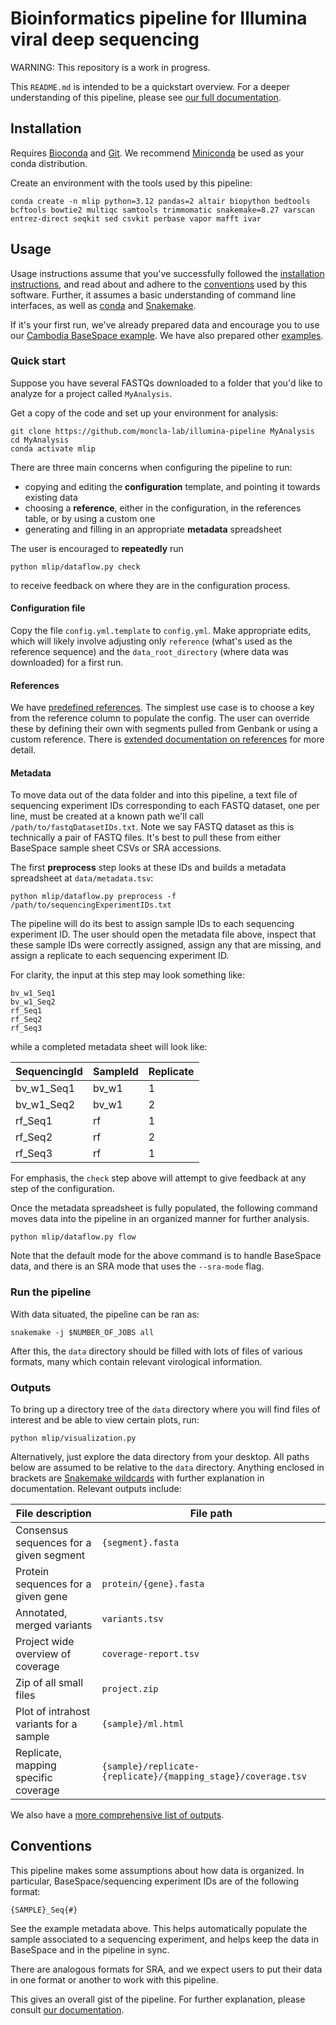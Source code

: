 # Bioinformatics pipeline for Illumina viral deep sequencing

WARNING: This repository is a work in progress.

This `README.md` is intended to be a quickstart overview. For a deeper understanding of this pipeline, please see [our full documentation](./DOCUMENTATION.md).

## Installation

Requires [Bioconda](https://bioconda.github.io/) and [Git](https://git-scm.com/). We recommend [Miniconda](https://docs.anaconda.com/miniconda/) be used as your conda distribution.

Create an environment with the tools used by this pipeline:
```
conda create -n mlip python=3.12 pandas=2 altair biopython bedtools bcftools bowtie2 multiqc samtools trimmomatic snakemake=8.27 varscan entrez-direct seqkit sed csvkit perbase vapor mafft ivar
```

## Usage

Usage instructions assume that you've successfully followed the [installation instructions](#installation), and read about and adhere to the [conventions](#conventions) used by this software. Further, it assumes a basic understanding of command line interfaces, as well as [conda](https://docs.conda.io/en/latest/) and [Snakemake](https://snakemake.readthedocs.io/en/stable/).

If it's your first run, we've already prepared data and encourage you to use our [Cambodia BaseSpace example](./examples/cambodia-basespace). We have also prepared other [examples](./examples).

### Quick start
Suppose you have several FASTQs downloaded to a folder that you'd like to analyze for a project called `MyAnalysis`.

Get a copy of the code and set up your environment for analysis:

```
git clone https://github.com/moncla-lab/illumina-pipeline MyAnalysis
cd MyAnalysis
conda activate mlip
```

There are three main concerns when configuring the pipeline to run:

- copying and editing the **configuration** template, and pointing it towards existing data 
- choosing a **reference**, either in the configuration, in the references table, or by using a custom one
- generating and filling in an appropriate **metadata** spreadsheet

The user is encouraged to **repeatedly** run

```
python mlip/dataflow.py check
```

to receive feedback on where they are in the configuration process.

#### Configuration file

Copy the file `config.yml.template` to `config.yml`. Make appropriate edits, which will likely involve adjusting only `reference` (what's used as the reference sequence) and the `data_root_directory` (where data was downloaded) for a first run.

#### References
We have [predefined references](./references.tsv). The simplest use case is to choose a key from the reference column to populate the config. The user can override these by defining their own with segments pulled from Genbank or using a custom reference. There is [extended documentation on references](./DOCUMENTATION.md#references) for more detail.

#### Metadata

To move data out of the data folder and into this pipeline, a text file of sequencing experiment IDs corresponding to each FASTQ dataset, one per line, must be created at a known path we'll call `/path/to/fastqDatasetIDs.txt`. Note we say FASTQ dataset as this is technically a pair of FASTQ files. It's best to pull these from either BaseSpace sample sheet CSVs or SRA accessions.

The first **preprocess** step looks at these IDs and builds a metadata spreadsheet at `data/metadata.tsv`:
```
python mlip/dataflow.py preprocess -f /path/to/sequencingExperimentIDs.txt
```

The pipeline will do its best to assign sample IDs to each sequencing experiment ID. The user should open the metadata file above, inspect that these sample IDs were correctly assigned, assign any that are missing, and assign a replicate to each sequencing experiment ID.

For clarity, the input at this step may look something like:

```
bv_w1_Seq1
bv_w1_Seq2
rf_Seq1
rf_Seq2
rf_Seq3
```

while a completed metadata sheet will look like:

| SequencingId | SampleId | Replicate |
| ------------ | -------- | --------- |
| bv\_w1_Seq1  | bv_w1    | 1         |
| bv\_w1_Seq2  | bv_w1    | 2         |
| rf_Seq1      | rf       | 1         |
| rf_Seq2      | rf       | 2         |
| rf_Seq3      | rf       | 1         |

For emphasis, the `check` step above will attempt to give feedback at any step of the configuration.

Once the metadata spreadsheet is fully populated, the following command moves data into the pipeline in an organized manner for further analysis.

```
python mlip/dataflow.py flow
```

Note that the default mode for the above command is to handle BaseSpace data, and there is an SRA mode that uses the `--sra-mode` flag.

### Run the pipeline

With data situated, the pipeline can be ran as:
```
snakemake -j $NUMBER_OF_JOBS all
```

After this, the `data` directory should be filled with lots of files of various formats, many which contain relevant virological information.

### Outputs

To bring up a directory tree of the `data` directory where you will find files of interest and be able to view certain plots, run:

```
python mlip/visualization.py
```

Alternatively, just explore the data directory from your desktop. All paths below are assumed to be relative to the `data` directory. Anything enclosed in brackets are [Snakemake wildcards](https://snakemake.readthedocs.io/en/stable/snakefiles/rules.html#snakefiles-wildcards) with further explanation in documentation. Relevant outputs include:

| File description                        | File path                                                     |
| --------------------------------------- | ------------------------------------------------------------- |
| Consensus sequences for a given segment | `{segment}.fasta`                                             |
| Protein sequences for a given gene      | `protein/{gene}.fasta`                                        |
| Annotated, merged variants              | `variants.tsv`                                                |
| Project wide overview of coverage       | `coverage-report.tsv`                                         |
| Zip of all small files                  | `project.zip`                                                 |
| Plot of intrahost variants for a sample | `{sample}/ml.html`                                            |
| Replicate, mapping specific coverage    | `{sample}/replicate-{replicate}/{mapping_stage}/coverage.tsv` |

We also have a [more comprehensive list of outputs](DOCUMENTATION.md#5-output-produced).

## Conventions

This pipeline makes some assumptions about how data is organized. In particular, BaseSpace/sequencing experiment IDs are of the following format:

```
{SAMPLE}_Seq{#}
```

See the example metadata above. This helps automatically populate the sample associated to a sequencing experiment, and helps keep the data in BaseSpace and in the pipeline in sync.

There are analogous formats for SRA, and we expect users to put their data in one format or another to work with this pipeline.

This gives an overall gist of the pipeline. For further explanation, please consult [our documentation](./DOCUMENTATION.md).
